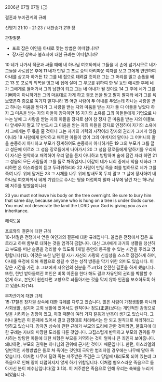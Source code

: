2006년 07월 07일 (금)

결혼과 부자관계의 규례



신명기 21:10 - 21:23 / 새찬송가 219 장


관찰질문
- 포로 잡은 여인을 아내로 맞는 방법은 어떠합니까? 
- 장자권 상속과 불효자에 대한 규례는 어떠합니까? 

10 네가 나가서 적군과 싸울 때에 네 하나님 여호와께서 그들을 네 손에 넘기시므로 네가 그들을 사로잡은 후에 11 네가 만일 그 포로 중의 아리따운 여자를 보고 그에게 연연하여 아내를 삼고자 하거든 12 그를 네 집으로 데려갈 것이요 그는 그 머리를 밀고 손톱을 베고 13 또 포로의 의복을 벗고 네 집에 살며 그 부모를 위하여 한 달 동안 애곡한 후에 네가 그에게로 들어가서 그의 남편이 되고 그는 네 아내가 될 것이요 14 그 후에 네가 그를 기뻐하지 아니하거든 그의 마음대로 가게 하고 결코 돈을 받고 팔지 말지라 네가 그를 욕보였은즉 종으로 여기지 말지니라 15 어떤 사람이 두 아내를 두었는데 하나는 사랑을 받고 하나는 미움을 받다가 그 사랑을 받는 자와 미움을 받는 자가 둘 다 아들을 낳았다 하자 그 미움을 받는 자의 아들이 장자이면 16 자기의 소유를 그의 아들들에게 기업으로 나누는 날에 그 사랑을 받는 자의 아들을 장자로 삼아 참 장자 곧 미움을 받는 자의 아들보다 앞세우지 말고 17 반드시 그 미움을 받는 자의 아들을 장자로 인정하여 자기의 소유에서 그에게는 두 몫을 줄 것이니 그는 자기의 기력의 시작이라 장자의 권리가 그에게 있음이니라 18 사람에게 완악하고 패역한 아들이 있어 그의 아버지의 말이나 그 어머니의 말을 순종하지 아니하고 부모가 징계하여도 순종하지 아니하거든 19 그의 부모가 그를 끌고 성문에 이르러 그 성읍 장로들에게 나아가서 20 그 성읍 장로들에게 말하기를 우리의 이 자식은 완악하고 패역하여 우리 말을 듣지 아니하고 방탕하며 술에 잠긴 자라 하면 21 그 성읍의 모든 사람들이 그를 돌로 쳐죽일지니 이같이 네가 너희 중에서 악을 제하라 그리하면 온 이스라엘이 듣고 두려워하리라 22 사람이 만일 죽을 죄를 범하므로 네가 그를 죽여 나무 위에 달거든 23 그 시체를 나무 위에 밤새도록 두지 말고 그 날에 장사하여 네 하나님 여호와께서 네게 기업으로 주시는 땅을 더럽히지 말라 나무에 달린 자는 하나님께 저주를 받았음이니라

23  you must not leave his body on the tree overnight. Be sure to bury him that same day, because anyone who is hung on a tree is under Gods curse. You must not desecrate the land the LORD your God is giving you as an inheritance.

해석도움





포로와의 결혼에 대한 규례  
10-14절은 전쟁에서 얻은 여인과의 결혼에 대한 규례입니다. 율법은 전쟁에서 잡은 포로라고 하여 함부로 대하는 것을 엄격히 금합니다. 대신 그녀에게 과거의 생활을 청산하고 부모를 떠난 슬픔을 정리할 수 있도록 1개월 동안의 통곡할 수 있는 시간을 주라고 명령합니다(13). 이것은 또한 남편 될 자가 자신의 사랑의 신실성을 스스로 점검하게 하여, 아내를 욕정에 의해 취함으로 생길 수 있는 성적 방종을 막기 위한 의미도 있습니다. 이 같은 시간을 가진 후 그녀에게 자유인의 신분을 주고(13) 온전한 결혼을 하게 했습니다. 또한, 한번 받아들여진 여인은 비록 이혼을 한다 해도 결코 자유인의 권리를 박탈할 수 없게 하고, 본인이 원한다면 고향으로 되돌아가는 것을 막지 않아 인권을 보호하도록 하고 있습니다(14). 

부자관계에 대한 규례  
15-17절은 장자권 상속에 대한 규례를 다루고 있습니다. 많은 사람이 가정생활뿐 아니라 사회생활, 심지어 교회 생활에 있어서도 원칙이나 정도(正道)보다는 개인적인 감정으로 일을 처리하는 경향이 있고, 이것 때문에 여러 가지 갈등과 반목이 생기고 있습니다. 그러나 율법은 이 문제에 있어서 결코 감정대로 처리해서는 안 되고 원칙대로 처리하라고 명하고 있습니다. 장자권 상속에 관한 규례가 부모의 도리에 관한 것이라면, 불효자에 대한 규례는 자녀의 마땅한 도리를 다룬 것입니다. 고집스럽게 반역하고 부모의 권위를 무시하는 방탕한 아들에 대한 처형은 부모를 거역하는 것이 얼마나 큰 죄인지 보여줍니다. 왜냐하면, 부모의 권위는 하나님의 권위에 근거한 것이기 때문입니다. 한편, 이스라엘의 일반적인 사형방법은 돌로 쳐 죽이는 것인데 극악한 범죄자일 경우에는 나무에 달아 죽였습니다. 이처럼 나무에 달려 죽는 저주받은 주검은 그 당일에 내리도록 되어 있는데 그 죽음으로 인해 땅이 더럽혀지지 않게 하기 위함입니다. 이처럼 혐오스러운 죽음으로 돌아가신 분이 예수님입니다(갈 3:13). 이 저주받은 죽음으로 인해 우리는 축복을 누리게 되었습니다.
